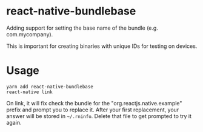 # react-native-bundlebase
Adding support for setting the base name of the bundle (e.g. com.mycompany). 

This is important for creating binaries with unique IDs for testing on devices. 

# Usage
```
yarn add react-native-bundlebase
react-native link
```

On link, it will fix check the bundle for the "org.reactjs.native.example" prefix and prompt you to replace it. After your first replacement, your answer will be stored in `~/.rninfo`. Delete that file to get prompted to try it again. 

